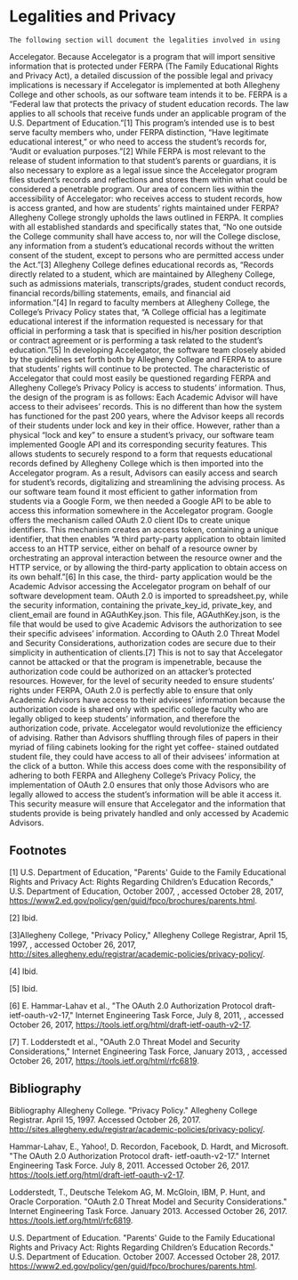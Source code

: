 # Legalities and Privacy

    The following section will document the legalities involved in using
Accelegator.  Because Accelegator is a program that will import sensitive
information that is protected under FERPA (The Family Educational Rights and
Privacy Act), a detailed discussion of the possible legal and privacy
implications is necessary if Accelegator is implemented at both Allegheny
College and other schools, as our software team intends it to be.
    FERPA is a “Federal law that protects the privacy of student education
records. The law applies to all schools that receive funds under an applicable
program of the U.S. Department of Education.”[1]  This program’s intended use is
to best serve faculty members who, under FERPA distinction, “Have legitimate
educational interest,” or who need to access the student’s records for, “Audit
or evaluation purposes.”[2]  While FERPA is most relevant to the release of
student information to that student’s parents or guardians, it is also necessary
to explore as a legal issue since the Accelegator program files student’s
records and reflections and stores them within what could be considered a
penetrable program.  Our area of concern lies within the accessibility of
Accelegator: who receives access to student records, how is access granted, and
how are students’ rights maintained under FERPA?
    Allegheny College strongly upholds the laws outlined in FERPA.  It complies
with all established standards and specifically states that, “No one outside the
College community shall have access to, nor will the College disclose, any
information from a student’s educational records without the written consent of
the student, except to persons who are permitted access under the Act.”[3]
Allegheny College defines educational records as, “Records directly related to a
student, which are maintained by Allegheny College, such as admissions
materials, transcripts/grades, student conduct records, financial
records/billing statements, emails, and financial aid information.”[4]  In
regard to faculty members at Allegheny College, the College’s Privacy Policy
states that, “A College official has a legitimate educational interest if the
information requested is necessary for that official in performing a task that
is specified in his/her position description or contract agreement or is
performing a task related to the student’s education.”[5]  In developing
Accelegator, the software team closely abided by the guidelines set forth both
by Allegheny College and FERPA to assure that students’ rights will continue to
be protected.
    The characteristic of Accelegator that could most easily be questioned
regarding FERPA and Allegheny College’s Privacy Policy is access to students’
information. Thus, the design of the program is as follows: Each Academic
Advisor will have access to their advisees’ records.  This is no different than
how the system has functioned for the past 200 years, where the Advisor keeps
all records of their students under lock and key in their office. However,
rather than a physical “lock and key” to ensure a student’s privacy, our
software team implemented Google API and its corresponding security features.
This allows students to securely respond to a form that requests educational
records defined by Allegheny College which is then imported into the Accelegator
program.  As a result, Advisors can easily access and search for student’s
records, digitalizing and streamlining the advising process.
    As our software team found it most efficient to gather information from
students via a Google Form, we then needed a Google API to be able to access
this information somewhere in the Accelegator program.  Google offers the
mechanism called OAuth 2.0 client IDs to create unique identifiers.  This
mechanism creates an access token, containing a unique identifier, that then
enables “A third party-party application to obtain limited access to an HTTP
service, either on behalf of a resource owner by orchestrating an approval
interaction between the resource owner and the HTTP service, or by allowing the
third-party application to obtain access on its own behalf.”[6]  In this case,
the third- party application would be the Academic Advisor accessing the
Accelegator program on behalf of our software development team.  OAuth 2.0 is
imported to spreadsheet.py, while the security information, containing the
private_key_id, private_key, and client_email are found in AGAuthKey.json.  This
file, AGAuthKey.json, is the file that would be used to give Academic Advisors
the authorization to see their specific advisees’ information.
    According to OAuth 2.0 Threat Model and Security Considerations,
authorization codes are secure due to their simplicity in authentication of
clients.[7]  This is not to say that Accelegator cannot be attacked or that the
program is impenetrable, because the authorization code could be authorized on
an attacker’s protected resources.  However, for the level of security needed to
ensure students’ rights under FERPA, OAuth 2.0 is perfectly able to ensure that
only Academic Advisors have access to their advisees’ information because the
authorization code is shared only with specific college faculty who are legally
obliged to keep students’ information, and therefore the authorization code,
private. Accelegator would revolutionize the efficiency of advising.  Rather
than Advisors shuffling through files of papers in their myriad of filing
cabinets looking for the right yet coffee- stained outdated student file, they
could have access to all of their advisees’ information at the click of a
button.  While this access does come with the responsibility of adhering to both
FERPA and Allegheny College’s Privacy Policy, the implementation of OAuth 2.0
ensures that only those Advisors who are legally allowed to access the student’s
information will be able it access it.  This security measure will ensure that
Accelegator and the information that students provide is being privately handled
and only accessed by Academic Advisors.

## Footnotes

[1] U.S. Department of Education, "Parents' Guide to the Family Educational
Rights and Privacy Act: Rights Regarding Children’s Education Records," U.S.
Department of Education, October 2007, , accessed October 28, 2017,
<https://www2.ed.gov/policy/gen/guid/fpco/brochures/parents.html>.

[2] Ibid.

[3]Allegheny College, "Privacy Policy," Allegheny College Registrar, April 15,
1997, , accessed October 26, 2017,
<http://sites.allegheny.edu/registrar/academic-policies/privacy-policy/>.

[4] Ibid.

[5] Ibid.

[6] E. Hammar-Lahav et
al., "The OAuth 2.0 Authorization Protocol draft-ietf-oauth-v2-17," Internet
Engineering Task Force, July 8, 2011, , accessed October 26, 2017,
<https://tools.ietf.org/html/draft-ietf-oauth-v2-17>.

[7] T. Lodderstedt et al., "OAuth 2.0 Threat Model and Security
Considerations," Internet Engineering Task Force, January 2013, , accessed
October 26, 2017, <https://tools.ietf.org/html/rfc6819>.

## Bibliography

Bibliography
Allegheny College. "Privacy Policy." Allegheny College Registrar.
April 15, 1997. Accessed October 26, 2017.
<http://sites.allegheny.edu/registrar/academic-policies/privacy-policy/>.

Hammar-Lahav, E., Yahoo!, D. Recordon,
Facebook, D. Hardt, and Microsoft. "The OAuth 2.0 Authorization Protocol draft-
ietf-oauth-v2-17." Internet Engineering Task Force. July 8, 2011. Accessed
October 26, 2017. <https://tools.ietf.org/html/draft-ietf-oauth-v2-17>.

Lodderstedt, T., Deutsche Telekom AG, M. McGloin, IBM, P. Hunt, and Oracle
Corporation. "OAuth 2.0 Threat Model and Security Considerations." Internet
Engineering Task Force. January 2013. Accessed October 26, 2017.
<https://tools.ietf.org/html/rfc6819>.

U.S. Department of Education. "Parents'
Guide to the Family Educational Rights and Privacy Act: Rights Regarding
Children’s Education Records." U.S. Department of Education. October 2007.
Accessed October 28, 2017.
<https://www2.ed.gov/policy/gen/guid/fpco/brochures/parents.html>.